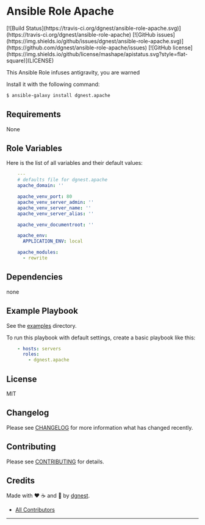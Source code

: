 # Ansible Role Apache

<span class="badges" align="center">
[![Build Status](https://travis-ci.org/dgnest/ansible-role-apache.svg)](https://travis-ci.org/dgnest/ansible-role-apache)
[![GitHub issues](https://img.shields.io/github/issues/dgnest/ansible-role-apache.svg)](https://github.com/dgnest/ansible-role-apache/issues)
[![GitHub license](https://img.shields.io/github/license/mashape/apistatus.svg?style=flat-square)](LICENSE)
</span>


This Ansible Role infuses antigravity, you are warned

Install it with the following command:

```bash
$ ansible-galaxy install dgnest.apache

```
Requirements
------------

None



## Role Variables

Here is the list of all variables and their default values:

```yaml
    ---
    # defaults file for dgnest.apache
    apache_domain: ''

    apache_venv_port: 80
    apache_venv_server_admin: ''
    apache_venv_server_name: ''
    apache_venv_server_alias: ''

    apache_venv_documentroot: ''

    apache_env:
      APPLICATION_ENV: local

    apache_modules:
      - rewrite

```


## Dependencies

none

## Example Playbook

See the [examples](./examples/) directory.

To run this playbook with default settings, create a basic playbook like this:

```yaml
    - hosts: servers
      roles:
        - dgnest.apache
```


## License

MIT

## Changelog

Please see [CHANGELOG](CHANGELOG.md) for more information what has changed recently.

## Contributing

Please see [CONTRIBUTING](CONTRIBUTING.md) for details.

## Credits

Made with :heart: ️:coffee:️ and :pizza: by [dgnest][link-company].

- [All Contributors][link-contributors]

---

<!-- Other -->

[link-author]: https://github.com/luismayta
[link-contributors]: AUTHORS
[link-contributors]: contributors
[link-company]: https://github.com/dgnest